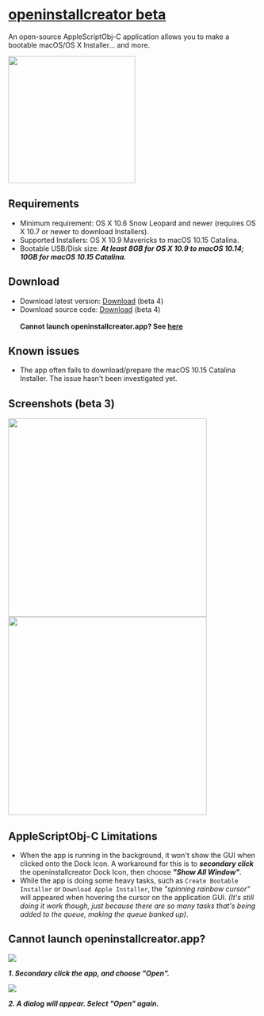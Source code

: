 # [openinstallcreator beta](https://github.com/Minh-Ton/openinstallcreator)
An open-source AppleScriptObj-C application allows you to make a bootable macOS/OS X Installer... and more.

<img src="https://github.com/Minh-Ton/openinstallcreator/raw/master/Resources/imac27.png" width="256"> 

## Requirements
- Minimum requirement: OS X 10.6 Snow Leopard and newer (requires OS X 10.7 or newer to download Installers).
- Supported Installers: OS X 10.9 Mavericks to macOS 10.15 Catalina.
- Bootable USB/Disk size: ***At least 8GB for OS X 10.9 to macOS 10.14; 10GB for macOS 10.15 Catalina.***

## Download
- Download latest version: [Download](https://github.com/Minh-Ton/openinstallcreator/releases) (beta 4)
- Download source code: [Download](https://github.com/Minh-Ton/openinstallcreator/archive/master.zip) (beta 4)
<br><br> **Cannot launch openinstallcreator.app? See [here](https://github.com/Minh-Ton/openinstallcreator#cannot-launch-openinstallcreatorapp)**

## Known issues
- The app often fails to download/prepare the macOS 10.15 Catalina Installer. The issue hasn't been investigated yet. 

## Screenshots (beta 3)

<img src="https://github.com/Minh-Ton/openinstallcreator/raw/master/Screenshots/openinstallcreator.png" width="400"> <img src="https://github.com/Minh-Ton/openinstallcreator/raw/master/Screenshots/openinstallcreator2.png" width="400"> 

## AppleScriptObj-C Limitations
- When the app is running in the background, it won't show the GUI when clicked onto the Dock Icon. A workaround for this is to **_secondary click_** the openinstallcreator Dock Icon, then choose **_"Show All Window"_**.
- While the app is doing some heavy tasks, such as `Create Bootable Installer` or `Download Apple Installer`, the *"spinning rainbow cursor"* will appeared when hovering the cursor on the application GUI. *(It's still doing it work though, just because there are so many tasks that's being added to the queue, making the queue banked up)*.

## Cannot launch openinstallcreator.app? 
<img src="https://github.com/Minh-Ton/openinstallcreator/blob/master/Screenshots/GK1.png">

***1. Secondary click the app, and choose "Open".***

<img src="https://github.com/Minh-Ton/openinstallcreator/blob/master/Screenshots/GK2.png"> 

***2. A dialog will appear. Select "Open" again.***
